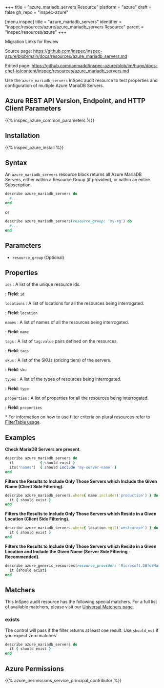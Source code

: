 +++
title = "azure_mariadb_servers Resource"
platform = "azure"
draft = false
gh_repo = "inspec-azure"

[menu.inspec]
title = "azure_mariadb_servers"
identifier = "inspec/resources/azure/azure_mariadb_servers Resource"
parent = "inspec/resources/azure"
+++

<div class="admonition-note">
<p class="admonition-note-title">Migration Links for Review</p>
<div class="admonition-note-text">
<p>Source page: <a href="https://github.com/inspec/inspec-azure/blob/main/docs/resources/azure_mariadb_servers.md">https://github.com/inspec/inspec-azure/blob/main/docs/resources/azure_mariadb_servers.md</a></p>
<p>Edited page: <a href="https://github.com/ianmadd/inspec-azure/blob/im/hugo/docs-chef-io/content/inspec/resources/azure_mariadb_servers.md">https://github.com/ianmadd/inspec-azure/blob/im/hugo/docs-chef-io/content/inspec/resources/azure_mariadb_servers.md</a></p>
</div>
</div>


Use the `azure_mariadb_servers` InSpec audit resource to test properties and configuration of multiple Azure MariaDB Servers.

## Azure REST API Version, Endpoint, and HTTP Client Parameters

{{% inspec_azure_common_parameters %}}

## Installation

{{% inspec_azure_install %}}

## Syntax

An `azure_mariadb_servers` resource block returns all Azure MariaDB Servers, either within a Resource Group (if provided), or within an entire Subscription.
```ruby
describe azure_mariadb_servers do
  #...
end
```
or
```ruby
describe azure_mariadb_servers(resource_group: 'my-rg') do
  #...
end
```

## Parameters

- `resource_group` (Optional)

## Properties

`ids`
: A list of the unique resource ids.

: **Field**: `id`

`locations`
: A list of locations for all the resources being interrogated.

: **Field**: `location`

`names`
: A list of names of all the resources being interrogated.

: **Field**: `name`

`tags`
: A list of `tag:value` pairs defined on the resources.

: **Field**: `tags`

`skus`
: A list of the SKUs (pricing tiers) of the servers.

: **Field**: `sku`

`types`
: A list of the types of resources being interrogated.

: **Field**: `type`

`properties`
: A list of properties for all the resources being interrogated.

: **Field**: `properties`

<superscript>*</superscript> For information on how to use filter criteria on plural resources refer to [FilterTable usage](https://github.com/inspec/inspec/blob/master/dev-docs/filtertable-usage.md).

## Examples

**Check MariaDB Servers are present.**

```ruby
describe azure_mariadb_servers do
  it            { should exist }
  its('names')  { should include 'my-server-name' }
end
```
**Filters the Results to Include Only Those Servers which Include the Given Name (Client Side Filtering).**

```ruby
describe azure_mariadb_servers.where{ name.include?('production') } do
  it { should exist }
end
```
**Filters the Results to Include Only Those Servers which Reside in a Given Location (Client Side Filtering).**

```ruby
describe azure_mariadb_servers.where{ location.eql?('westeurope') } do
  it { should exist }
end
```    
**Filters the Results to Include Only Those Servers which Reside in a Given Location and Include the Given Name (Server Side Filtering - Recommended).**

```ruby
describe azure_generic_resources(resource_provider: 'Microsoft.DBforMariaDB/servers', substring_of_name: 'production', location: 'westeurope') do
  it {should exist}  
end
```

## Matchers

This InSpec audit resource has the following special matchers. For a full list of available matchers, please visit our [Universal Matchers page](https://www.inspec.io/docs/reference/matchers/).

### exists

The control will pass if the filter returns at least one result. Use `should_not` if you expect zero matches.
```ruby
describe azure_mariadb_servers do
  it { should exist }
end
```

## Azure Permissions

{{% azure_permissions_service_principal_contributor %}}
